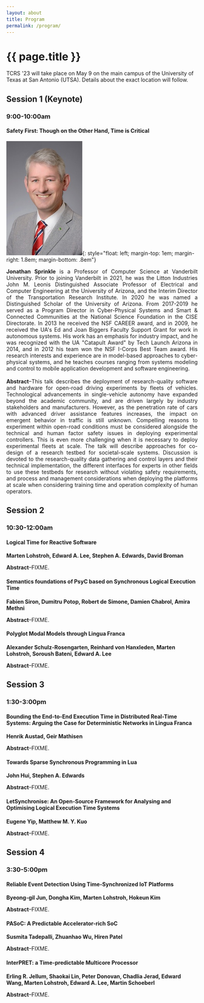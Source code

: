 ```yaml
---
layout: about
title: Program
permalink: /program/
---
```


# {{ page.title }}

TCRS '23 will take place on May 9 on the main campus of the University of Texas at San Antonio (UTSA).
Details about the exact location will follow.

## Session 1 (Keynote)
### 9:00-10:00am
#### Safety First: Though on the Other Hand, Time is Critical
![Jonathan Sprinkle](/assets/images/jms2020-ua.jpg){: style="float: left; margin-top: 1em; margin-right: 1.8em; margin-bottom: .8em"}
<div style="text-align: justify">
<b>Jonathan Sprinkle</b> is a Professor of Computer Science at Vanderbilt University. Prior to joining Vanderbilt in 2021, he was the Litton Industries John M. Leonis Distinguished Associate Professor of Electrical and Computer Engineering at the University of Arizona, and the Interim Director of the Transportation Research Institute. In 2020 he was named a Distinguished Scholar of the University of Arizona. From 2017-2019 he served as a Program Director in Cyber-Physical Systems and Smart & Connected Communities at the National Science Foundation in the CISE Directorate. In 2013 he received the NSF CAREER award, and in 2009, he received the UA's Ed and Joan Biggers Faculty Support Grant for work in autonomous systems. His work has an emphasis for industry impact, and he was recognized with the UA "Catapult Award" by Tech Launch Arizona in 2014, and in 2012 his team won the NSF I-Corps Best Team award. His research interests and experience are in model-based approaches to cyber-physical systems, and he teaches courses ranging from systems modeling and control to mobile application development and software engineering.
</div>
<br/>
<div style="text-align: justify">
<b>Abstract</b>–This talk describes the deployment of research-quality software and hardware for open-road driving experiments by fleets of vehicles. Technological advancements in single-vehicle autonomy have expanded beyond the academic community, and are driven largely by industry stakeholders and manufacturers. However, as the penetration rate of cars with advanced driver assistance features increases, the impact on emergent behavior in traffic is still unknown. Compelling reasons to experiment within open-road conditions must be considered alongside the technical and human factor safety issues in deploying experimental controllers. This is even more challenging when it is necessary to deploy experimental fleets at scale. The talk will describe approaches for co-design of a research testbed for societal-scale systems. Discussion is devoted to the research-quality data gathering and control layers and their technical implementation, the different interfaces for experts in other fields to use these testbeds for research without violating safety requirements, and process and management considerations when deploying the platforms at scale when considering training time and operation complexity of human operators.
</div>

## Session 2
### 10:30-12:00am
#### Logical Time for Reactive Software
**Marten Lohstroh, Edward A. Lee, Stephen A. Edwards, David Broman**
<div style="text-align: justify">
<b>Abstract</b>–FIXME.
</div>

#### Semantics foundations of PsyC based on Synchronous Logical Execution Time
**Fabien Siron, Dumitru Potop, Robert de Simone, Damien Chabrol, Amira Methni**
<div style="text-align: justify">
<b>Abstract</b>–FIXME.
</div>

#### Polyglot Modal Models through Lingua Franca
**Alexander Schulz-Rosengarten, Reinhard von Hanxleden, Marten Lohstroh, Soroush Bateni, Edward A. Lee**
<div style="text-align: justify">
<b>Abstract</b>–FIXME.
</div>

## Session 3
### 1:30-3:00pm
#### Bounding the End-to-End Execution Time in Distributed Real-Time Systems: Arguing the Case for Deterministic Networks in Lingua Franca
**Henrik Austad, Geir Mathisen**
<div style="text-align: justify">
<b>Abstract</b>–FIXME.
</div>

#### Towards Sparse Synchronous Programming in Lua
**John Hui, Stephen A. Edwards**
<div style="text-align: justify">
<b>Abstract</b>–FIXME.
</div>

#### LetSynchronise: An Open-Source Framework for Analysing and Optimising Logical Execution Time Systems
**Eugene Yip, Matthew M. Y. Kuo**
<div style="text-align: justify">
<b>Abstract</b>–FIXME.
</div>

## Session 4
### 3:30-5:00pm
#### Reliable Event Detection Using Time-Synchronized IoT Platforms
**Byeong-gil Jun, Dongha Kim, Marten Lohstroh, Hokeun Kim**
<div style="text-align: justify">
<b>Abstract</b>–FIXME.
</div>

#### PASoC: A Predictable Accelerator-rich SoC
**Susmita Tadepalli, Zhuanhao Wu, Hiren Patel**
<div style="text-align: justify">
<b>Abstract</b>–FIXME.
</div>

#### InterPRET: a Time-predictable Multicore Processor
**Erling R. Jellum, Shaokai Lin, Peter Donovan, Chadlia Jerad, Edward Wang, Marten Lohstroh, Edward A. Lee, Martin Schoeberl**
<div style="text-align: justify">
<b>Abstract</b>–FIXME.
</div>